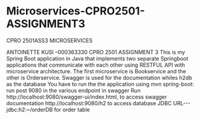 # Microservices-CPRO2501-ASSIGNMENT3
CPRO 2501ASS3 MICROSERVICES

ANTOINETTE KUSI –000363330
CPRO 2501 ASSIGNMENT 3
This is my Spring Boot application in Java that implements two separate Springboot applications that communicate with each other using RESTFUL API with microservice architecture. The first microservice is Bookservice and the other is Orderservice. Swagger is used for the documentation whiles h2db as the database 
You have to run the the application using mvn spring-boot: run post 9080 in   the various endpoint in swagger 
Run http://localhost:9080/swagger-ui/index.html, to access swagger documentation
http://localhost:9080/h2 to access database 
 JDBC URL--- jdbc:h2:~/orderDB  for order table
